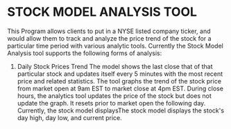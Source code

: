 # STOCK MODEL ANALYSIS TOOL
This Program allows clients to put in a NYSE listed company ticker, and would allow them to track and analyze the price trend of the stock for a particular time period with various analytic tools. Currently the Stock Model Analysis tool supports the following forms of analysis:

1)  Daily Stock Prices Trend
	The model shows the last close that of that particular stock and updates itself every 5 minutes with the most
	recent price and related statistics. The tool graphs the trend of the stock price from market open at 9am EST
	to market close at 4pm EST. During close hours, the analytics tool updates the price of the stock but does not
	update the graph. It resets prior to market open the following day. Currently, the stock model displaysThe 
	stock model displays the stock's day high, day low, and current price.